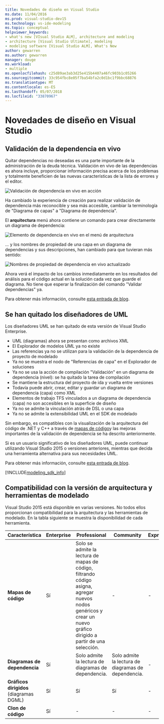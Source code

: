 ```yaml
---
title: Novedades de diseño en Visual Studio
ms.date: 11/04/2016
ms.prod: visual-studio-dev15
ms.technology: vs-ide-modeling
ms.topic: conceptual
helpviewer_keywords:
- what's new [VIsual Studio ALM], architecture and modeling
- architecture [Visual Studio Ultimate], modeling
- modeling software [Visual Studio ALM], What's New
author: gewarren
ms.author: gewarren
manager: douge
ms.workload:
- multiple
ms.openlocfilehash: c25d89ae3ab3d25e415b4407a46fc903b1c05266
ms.sourcegitcommit: 33c954fbc8e05f7ba54bfa2c0d1bc1f9bbc68876
ms.translationtype: MT
ms.contentlocale: es-ES
ms.lasthandoff: 05/07/2018
ms.locfileid: "33870967"
---
```

# <a name="whats-new-for-design-in-visual-studio"></a>Novedades de diseño en Visual Studio

## <a name="live-dependency-validation"></a>Validación de la dependencia en vivo

Quitar dependencias no deseadas es una parte importante de la administración de la deuda técnica. Validación en vivo de las dependencias es ahora incluye, proporcionar información precisa acerca de los problemas y totalmente beneficien de las nuevas características de la lista de errores y el editor.

![Validación de dependencia en vivo en acción](media/dep-validation-whatsnew-01.png)

Ha cambiado la experiencia de creación para realizar validación de dependencia más reconocible y sea más accesible, cambiar la terminología de "Diagrama de capas" a "Diagrama de dependencia".

El **arquitectura** menú ahora contiene un comando para crear directamente un diagrama de dependencia:

![Elemento de dependencia en vivo en el menú de arquitectura](media/dep-validation-whatsnew-02.png)

... y los nombres de propiedad de una capa en un diagrama de dependencias y sus descripciones, han cambiado para que tuvieran más sentido:

![Nombres de propiedad de dependencia en vivo actualizado](media/dep-validation-whatsnew-03.png)

Ahora verá el impacto de los cambios inmediatamente en los resultados del análisis para el código actual en la solución cada vez que guarde el diagrama. No tiene que esperar la finalización del comando "Validar dependencias" ya.

Para obtener más información, consulte [esta entrada de blog](https://blogs.msdn.microsoft.com/visualstudioalm/2016/10/07/live-architecture-dependency-validation-in-visual-studio-15-preview-5/).

## <a name="uml-designers-have-been-removed"></a>Se han quitado los diseñadores de UML

Los diseñadores UML se han quitado de esta versión de Visual Studio Enterprise.

* UML (diagramas) ahora se presentan como archivos XML
* El Explorador de modelos UML ya no existe
* Las referencias ya no se utilizan para la validación de la dependencia de proyecto de modelado
* Ya no se muestra el nodo de "Referencias de capa" en el Explorador de soluciones
* Ya no se usa la acción de compilación "Validación" en un diagrama de dependencia (nivel): se ha quitado la tarea de compilación
* Se mantiene la estructura del proyecto de ida y vuelta entre versiones
* Todavía puede abrir, crear, editar y guardar un diagrama de dependencia (capa) como XML
* Elementos de trabajo TFS vinculados a un diagrama de dependencia (capa) no son accesibles en la superficie de diseño
* Ya no se admite la vinculación atrás de DSL o una capa
* Ya no se admite la extensibilidad UML en el SDK de modelado

Sin embargo, es compatibles con la visualización de la arquitectura del código de .NET y C++ a través de [mapas de código](map-dependencies-across-your-solutions.md)y las mejoras importantes de la validación de dependencia se ha descrito anteriormente.

Si es un usuario significativo de los diseñadores UML, puede continuar utilizando Visual Studio 2015 o versiones anteriores, mientras que decida una herramienta alternativa para sus necesidades UML.

Para obtener más información, consulte [esta entrada de blog](https://blogs.msdn.microsoft.com/visualstudioalm/2016/10/14/uml-designers-have-been-removed-layer-designer-now-supports-live-architectural-analysis/).

[!INCLUDE[modeling_sdk_info](includes/modeling_sdk_info.md)]

## <a name="a-nameversionsupport-version-support-for-architecture-and-modeling-tools"></a><a name="VersionSupport" />Compatibilidad con la versión de arquitectura y herramientas de modelado

Visual Studio 2015 está disponible en varias versiones. No todos ellos proporcionan compatibilidad para la arquitectura y las herramientas de modelado. En la tabla siguiente se muestra la disponibilidad de cada herramienta.

|**Característica**|**Enterprise**|**Professional**|**Community**|**Express**|
|-----------------|--------------------|----------------------|-------------------|-----------------|
|**Mapas de código**|Sí|Solo se admite la lectura de mapas de código, filtrando código asigna, agregar nuevos nodos genéricos y crear un nuevo gráfico dirigido a partir de una selección.|-|-|
|**Diagramas de dependencia**|Sí|Solo admite la lectura de diagramas de dependencia.|Solo admite la lectura de diagramas de dependencia.|-|
|**Gráficos dirigidos** (diagramas DGML)|Sí|Sí|Sí|-|
|**Clon de código**|Sí|-|-|-|